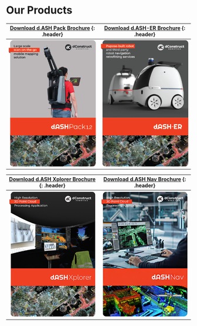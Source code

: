 # Our Products

[**Download d.ASH Pack Brochure**](./dashpackBrochure.pdf) {: .header} | [**Download d.ASH-ER Brochure**](./dasherBrochure.pdf) {: .header}
:------: | :------:
![dashpack brochure image](img/dashpackBrochure.png) | ![dasher brochure image](img/dasherBrochure.png)

[**Download d.ASH Xplorer Brochure**](./dashXplorerBrochure.pdf) {: .header} | [**Download d.ASH Nav Brochure**](https://www.youtube.com/watch?v=dQw4w9WgXcQ) {: .header}
:------: | :------:
![dashxplorer brochure image](./img/dashXplorerBrochure.png)|![dashnav brochure image](img/dashNavBrochure.png)

